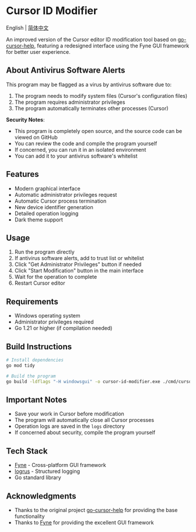 # Cursor ID Modifier

English | [简体中文](README_zh.md)

An improved version of the Cursor editor ID modification tool based on [go-cursor-help](https://github.com/yuaotian/go-cursor-help), featuring a redesigned interface using the Fyne GUI framework for better user experience.

## About Antivirus Software Alerts

This program may be flagged as a virus by antivirus software due to:

1. The program needs to modify system files (Cursor's configuration files)
2. The program requires administrator privileges
3. The program automatically terminates other processes (Cursor)

**Security Notes**:
- This program is completely open source, and the source code can be viewed on GitHub
- You can review the code and compile the program yourself
- If concerned, you can run it in an isolated environment
- You can add it to your antivirus software's whitelist

## Features

- Modern graphical interface
- Automatic administrator privileges request
- Automatic Cursor process termination
- New device identifier generation
- Detailed operation logging
- Dark theme support

## Usage

1. Run the program directly
2. If antivirus software alerts, add to trust list or whitelist
3. Click "Get Administrator Privileges" button if needed
4. Click "Start Modification" button in the main interface
5. Wait for the operation to complete
6. Restart Cursor editor

## Requirements

- Windows operating system
- Administrator privileges required
- Go 1.21 or higher (if compilation needed)

## Build Instructions

```bash
# Install dependencies
go mod tidy

# Build the program
go build -ldflags "-H windowsgui" -o cursor-id-modifier.exe ./cmd/cursor-id-modifier
```

## Important Notes

- Save your work in Cursor before modification
- The program will automatically close all Cursor processes
- Operation logs are saved in the `logs` directory
- If concerned about security, compile the program yourself

## Tech Stack

- [Fyne](https://fyne.io/) - Cross-platform GUI framework
- [logrus](https://github.com/sirupsen/logrus) - Structured logging
- Go standard library

## Acknowledgments

- Thanks to the original project [go-cursor-help](https://github.com/yuaotian/go-cursor-help) for providing the base functionality
- Thanks to [Fyne](https://fyne.io/) for providing the excellent GUI framework

